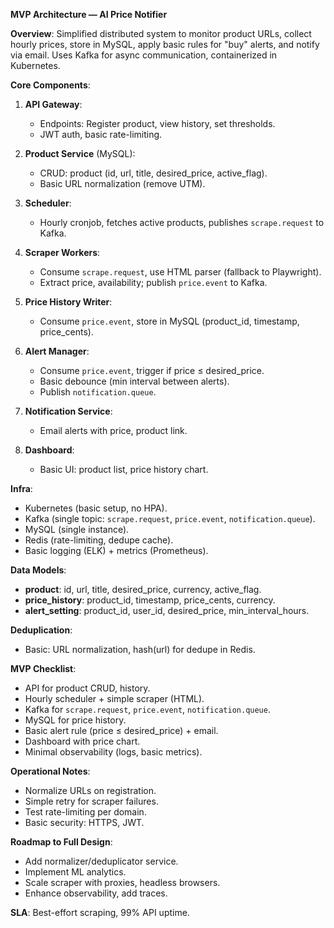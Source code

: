 **MVP Architecture — AI Price Notifier**

**Overview**: Simplified distributed system to monitor product URLs, collect hourly prices, store in MySQL, apply basic rules for "buy" alerts, and notify via email. Uses Kafka for async communication, containerized in Kubernetes.

**Core Components**:
1. **API Gateway**:
   - Endpoints: Register product, view history, set thresholds.
   - JWT auth, basic rate-limiting.

2. **Product Service** (MySQL):
   - CRUD: product (id, url, title, desired_price, active_flag).
   - Basic URL normalization (remove UTM).

3. **Scheduler**:
   - Hourly cronjob, fetches active products, publishes `scrape.request` to Kafka.

4. **Scraper Workers**:
   - Consume `scrape.request`, use HTML parser (fallback to Playwright).
   - Extract price, availability; publish `price.event` to Kafka.

5. **Price History Writer**:
   - Consume `price.event`, store in MySQL (product_id, timestamp, price_cents).

6. **Alert Manager**:
   - Consume `price.event`, trigger if price ≤ desired_price.
   - Basic debounce (min interval between alerts).
   - Publish `notification.queue`.

7. **Notification Service**:
   - Email alerts with price, product link.

8. **Dashboard**:
   - Basic UI: product list, price history chart.

**Infra**:
- Kubernetes (basic setup, no HPA).
- Kafka (single topic: `scrape.request`, `price.event`, `notification.queue`).
- MySQL (single instance).
- Redis (rate-limiting, dedupe cache).
- Basic logging (ELK) + metrics (Prometheus).

**Data Models**:
- **product**: id, url, title, desired_price, currency, active_flag.
- **price_history**: product_id, timestamp, price_cents, currency.
- **alert_setting**: product_id, user_id, desired_price, min_interval_hours.

**Deduplication**:
- Basic: URL normalization, hash(url) for dedupe in Redis.

**MVP Checklist**:
- API for product CRUD, history.
- Hourly scheduler + simple scraper (HTML).
- Kafka for `scrape.request`, `price.event`, `notification.queue`.
- MySQL for price history.
- Basic alert rule (price ≤ desired_price) + email.
- Dashboard with price chart.
- Minimal observability (logs, basic metrics).

**Operational Notes**:
- Normalize URLs on registration.
- Simple retry for scraper failures.
- Test rate-limiting per domain.
- Basic security: HTTPS, JWT.

**Roadmap to Full Design**:
- Add normalizer/deduplicator service.
- Implement ML analytics.
- Scale scraper with proxies, headless browsers.
- Enhance observability, add traces.

**SLA**: Best-effort scraping, 99% API uptime.